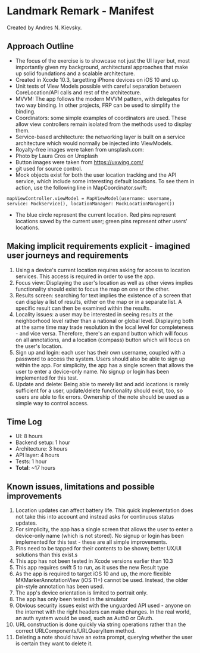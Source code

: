#  Landmark Remark - Manifest

Created by Andres N. Kievsky.

## Approach Outline

- The focus of the exercise is to showcase not just the UI layer but, most importantly given my background, architectural approaches that make up solid foundations and a scalable architecture.
- Created in Xcode 10.3, targetting iPhone devices on iOS 10 and up.
- Unit tests of View Models possible with careful separation between CoreLocation/API calls and rest of the architecture.
- MVVM: The app follows the modern MVVM pattern, with delegates for two way binding. In other projects, FRP can be used to simplify the binding.
- Coordinators: some simple examples of coordinators are used. These allow view controllers remain isolated from the methods used to display them.
- Service-based architecture: the networking layer is built on a service architecture which would normally be injected into ViewModels.
- Royalty-free images were taken from unsplash.com:
- Photo by Laura Cros on Unsplash
- Button images were taken from https://uxwing.com/
- git used for source control.
- Mock objects exist for both the user location tracking and the API service, which include some interesting default locations. To see them in action, use the following line in MapCoordinator.swift:

`mapViewController.viewModel = MapViewModel(username: username, service: MockService(), locationManager: MockLocationManager())`

- The blue circle represent the current location. Red pins represent locations saved by the current user; green pins represent other users' locations.

## Making implicit requirements explicit - imagined user journeys and requirements

1. Using a device's current location requires asking for access to location services. This access is required in order to use the app.
2. Focus view: Displaying the user's location as well as other views implies functionality should exist to focus the map on one or the other.
3. Results screen: searching for text implies the existence of a screen that can display a list of results, either on the map or in a separate list. A specific result can then be examined within the results.
4. Locality issues: a user may be interested in seeing results at the neighborhood level rather than a national or global level. Displaying both at the same time may trade resolution in the local level for completeness - and vice versa. Therefore, there's an expand button which will focus on all annotations, and a location (compass) button which will focus on the user's location.
5. Sign up and login: each user has their own username, coupled with a password to access the system. Users should also be able to sign up within the app. For simplicity, the app has a single screen that allows the user to enter a device-only name. No signup or login has been implemented for this test.
6. Update and delete: Being able to merely list and add locations is rarely sufficient for a user, update/delete functionality should exist, too, so users are able to fix errors. Ownership of the note should be used as a simple way to control access.

## Time Log

- UI: 8 hours
- Backend setup: 1 hour
- Architecture: 3 hours
- API layer: 4 hours
- Tests: 1 hour
- **Total**: ~17 hours

## Known issues, limitations and possible improvements

1. Location updates can affect battery life. This quick implementation does not take this into account and instead asks for continuous status updates.
2. For simplicity, the app has a single screen that allows the user to enter a device-only name (which is not stored). No signup or login has been implemented for this test - these are all simple improvements.
3. Pins need to be tapped for their contents to be shown; better UX/UI solutions than this exist.s
4. This app has not been tested in Xcode versions earlier than 10.3
5. This app requires swift 5 to run, as it uses the new Result type
6. As the app is required to target iOS 10 and up, the more flexible MKMarkerAnnotationView (iOS 11+) cannot be used. Instead, the older pin-style annotation has been used.
7. The app's device orientation is limited to portrait only.
8. The app has only been tested in the simulator
9. Obvious security issues exist with the unguarded API used - anyone on the internet with the right headers can make changes. In the real world, an auth system would be used, such as Auth0 or OAuth.
10. URL construction is done quickly via string operations rather than the correct URLComponents/URLQueryItem method.
11. Deleting a note should have an extra prompt, querying whether the user is certain they want to delete it.

